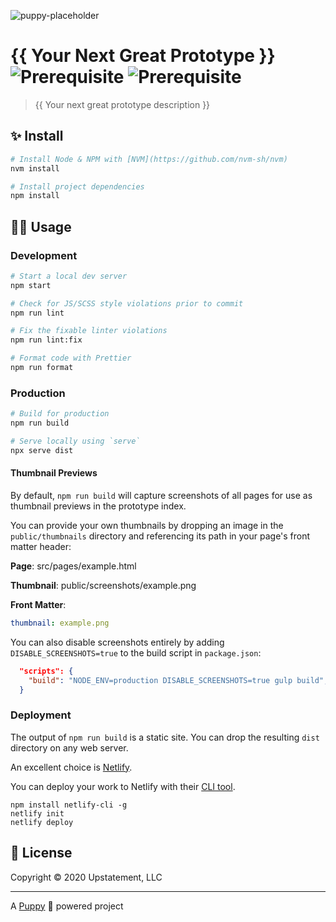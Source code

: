 ![puppy-placeholder](https://user-images.githubusercontent.com/1298086/77470457-14ad5c00-6de7-11ea-9ab7-4c8f092657e7.png)

# {{ Your Next Great Prototype }} ![Prerequisite](https://img.shields.io/badge/node-10.13.0-blue.svg) ![Prerequisite](https://img.shields.io/badge/npm-6.4.1-blue.svg)

> {{ Your next great prototype description }}

## ✨ Install

```sh
# Install Node & NPM with [NVM](https://github.com/nvm-sh/nvm)
nvm install

# Install project dependencies
npm install
```

## 👩‍💻 Usage

### Development

```sh
# Start a local dev server
npm start

# Check for JS/SCSS style violations prior to commit
npm run lint

# Fix the fixable linter violations
npm run lint:fix

# Format code with Prettier
npm run format
```

### Production

```sh
# Build for production
npm run build

# Serve locally using `serve`
npx serve dist
```

#### Thumbnail Previews

By default, `npm run build` will capture screenshots of all pages for use as thumbnail previews in the prototype index.

You can provide your own thumbnails by dropping an image in the `public/thumbnails` directory and referencing its path in your page's front matter header:

**Page**: src/pages/example.html

**Thumbnail**: public/screenshots/example.png

**Front Matter**:

```yml
thumbnail: example.png
```

You can also disable screenshots entirely by adding `DISABLE_SCREENSHOTS=true` to the build script in `package.json`:

```json
  "scripts": {
    "build": "NODE_ENV=production DISABLE_SCREENSHOTS=true gulp build",
  }
```

### Deployment

The output of `npm run build` is a static site. You can drop the resulting `dist` directory on any web server.

An excellent choice is [Netlify](https://www.netlify.com/).

You can deploy your work to Netlify with their [CLI tool](https://github.com/netlify/cli).

```
npm install netlify-cli -g
netlify init
netlify deploy
```

## 📝 License

Copyright &copy; 2020 Upstatement, LLC

---

A [Puppy](https://github.com/Upstatement/puppy) 🐶 powered project
